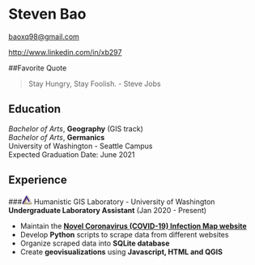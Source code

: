 # Steven Bao

baoxq98@gmail.com

<http://www.linkedin.com/in/xb297>

##Favorite Quote
>Stay Hungry, Stay Foolish. - Steve Jobs

## Education
_Bachelor of Arts_, **Geography** (GIS track)</br>
_Bachelor of Arts_, **Germanics**</br>
University of Washington - Seattle Campus</br>
Expected Graduation Date: June 2021

## Experience

###<img src="img/hgis_logo.png" alt="hgis logo" width="20"/> Humanistic GIS Laboratory - University of Washington
**Undergraduate Laboratory Assistant** (Jan 2020 - Present)
-   Maintain the [**Novel Coronavirus (COVID-19) Infection Map website**](https://hgis.uw.edu/virus/)
-   Develop **Python** scripts to scrape data from different websites
-   Organize scraped data into **SQLite database**
-   Create **geovisualizations** using **Javascript, HTML and QGIS**
